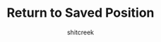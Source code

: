 ---
tag: g061
title: Return to Saved Position
brief: Return to saved position of specified slot
author: shitcreek
contrib: Hans007a
codes: [ G61 ]
related: [ G60 ]

group: coordinates

long: Apply/restore saved coordinates to the active extruder.

parameters:
  -
    tag: F
    optional: true
    description: Move feedrate
  -
    tag: S
    optional: true
    description: Use saved position of the specified memory slot (defaults to 0 if not spificied)
  -
    tag: X Y Z
    optional: false
    description: Axes to restore. At least one is required.

example:
  -
    code:
      - G61 XYZ S1; Move to the saved XYZ coordinates of slot 1 
---